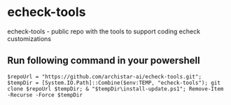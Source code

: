 # echeck-tools
echeck-tools - public repo with the tools to support coding echeck customizations

## Run following command in your powershell
```
$repoUrl = "https://github.com/archistar-ai/echeck-tools.git"; $tempDir = [System.IO.Path]::Combine($env:TEMP, "echeck-tools"); git clone $repoUrl $tempDir; & "$tempDir\install-update.ps1"; Remove-Item -Recurse -Force $tempDir
```